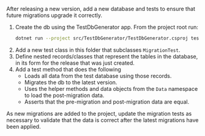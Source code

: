 ﻿After releasing a new version, add a new database and tests to ensure that future migrations upgrade it correctly.

1.  Create the db using the TestDbGenerator app.  From the project root run:
    ```bash
    dotnet run --project src/TestDbGenerator/TestDbGenerator.csproj tests/KnowledgeBaseServer.Tests/DatabaseMigrationTests/databases/v{version}.sqlite
    ```
2. Add a new test class in this folder that subclasses `MigrationTest`.
3. Define nested records/classes that represent the tables in the database, in its form for the release that was just created.
4. Add a test method that does the following
   - Loads all data from the test database using those records.
   - Migrates the db to the latest version.
   - Uses the helper methods and data objects from the `Data` namespace to load the post-migration data.
   - Asserts that the pre-migration and post-migration data are equal.

As new migrations are added to the project, update the migration tests as necessary to validate that the data is correct
after the latest migrations have been applied.

